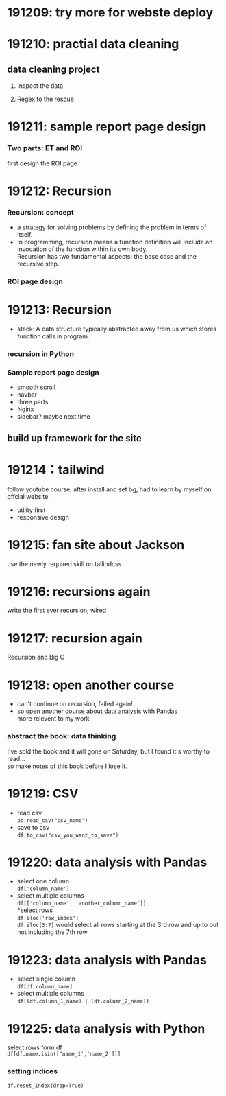 # 191209: try more for webste deploy  

# 191210: practial data cleaning  
## data cleaning project  
1. Inspect the data  

2. Regex to the rescue  

# 191211: sample report page design  
### Two parts:  ET and ROI  
first design the ROI page  

# 191212: Recursion  
### Recursion: concept  
* a strategy for solving problems by defining the problem in terms of itself.  
* In programming, recursion means a function definition will include an invocation of the function within its own body.   
Recursion has two fundamental aspects: the base case and the recursive step.  

### ROI page design  

# 191213: Recursion  
* stack: A data structure typically abstracted away from us which stores function calls in program.  
### recursion in Python  
### Sample report page design  
* smooth scroll  
* navbar  
* three parts  
* Nginx  
* sidebar? maybe next time  
## build up framework for the site  

# 191214：tailwind  
follow youtube course, after install and set bg, had to learn by myself on offcial website.  
* utility first  
* responsive design  


# 191215: fan site about Jackson  
use the newly required skill on tailindcss  

# 191216: recursions again  
write the first ever recursion, wired  

# 191217: recursion again  
Recursion and Big O  

# 191218: open another course  
* can't continue on recursion, failed again!  
* so open another course about data analysis with Pandas  
more relevent to my work  
### abstract the book: data thinking  
I've sold the book and it will gone on Saturday, but I found it's worthy to read...  
so make notes of this book before I lose it. 

# 191219: CSV  
* read csv  
`pd.read_csv("csv_name")`  
* save to csv  
`df.to_csv("csv_you_want_to_save")`  

# 191220: data analysis with Pandas  
* select one column  
`df['column_name']`  
* select multiple columns  
`df[['column_name', 'another_column_name']]`  
*select rows  
`df.iloc['row_index']`  
`df.iloc[3:7]` would select all rows starting at the 3rd row and up to but not including the 7th row  


# 191223: data analysis with Pandas  
* select single column  
`df[df.column_name]`  
* select multiple columns  
`df[(df.column_1_name) | (df.column_2_name)]`  

# 191225: data analysis with Python  
select rows form df  
`df[df.name.isin(["name_1','name_2'])]`  
### setting indices  
`df.reset_index(drop=True)`  
